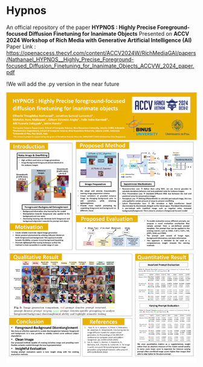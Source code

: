 # Hypnos

An official repository of the paper **HYPNOS : Highly Precise Foreground-focused
Diffusion Finetuning for Inanimate Objects**
Presented on **ACCV 2024 Workshop of Rich Media with Generative Artificial Intelligence (AI)**
Paper Link : https://openaccess.thecvf.com/content/ACCV2024W/RichMediaGAI/papers/Nathanael_HYPNOS__Highly_Precise_Foreground-focused_Diffusion_Finetuning_for_Inanimate_Objects_ACCVW_2024_paper.pdf

!We will add the .py version in the near future

![alt text](https://github.com/theOrionxian/Hypnos/blob/main/assets/Hypnos_Poster.png?raw=true)